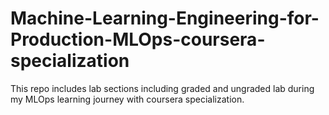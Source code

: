 # Machine-Learning-Engineering-for-Production-MLOps-coursera-specialization
This repo includes lab sections including graded and ungraded lab during my MLOps learning journey with coursera specialization.
